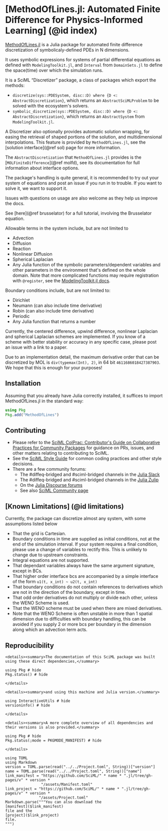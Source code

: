 # [MethodOfLines.jl: Automated Finite Difference for Physics-Informed Learning] (@id index)

[MethodOfLines.jl](https://github.com/SciML/MethodOfLines.jl)
is a Julia package for automated finite difference discretization
of symbolicaly-defined PDEs in N dimensions.

It uses symbolic expressions for systems of partial differential equations as defined with `ModelingToolkit.jl`, and `Interval` from `DomainSets.jl` to define the space(time) over which the simulation runs.

It is a SciML “Discretizer” package, a class of packages which export the methods:
- `discretize(sys::PDESystem, disc::D) where {D <: AbstractDiscretization}`, which returns an `AbstractSciMLProblem` to be solved with the ecosystem's solvers.
- `symbolic_discretize(sys::PDESystem, disc::D) where {D <: AbstractDiscretization}`, which returns an `AbstractSystem` from `ModelingToolkit.jl`.

A Discretizer also optionally provides automatic solution wrapping, for easing the retrieval of shaped portions of the solution, and multidimensional interpolations. This feature is provided by `MethodOfLines.jl`, see the [solution interface](@ref sol) page for more information.

The `AbstractDiscretization` that `MethodOfLines.jl` provides is the [`MOLFiniteDifference`](@ref molfd), see its documentation for full information about interface options.

The package's handling is quite general, it is recommended to try out your system of equations and post an issue if you run in to trouble. If you want to solve it, we want to support it.

Issues with questions on usage are also welcome as they help us improve the docs.

See [here](@ref brusselator) for a full tutorial, involving the Brusselator equation.

Allowable terms in the system include, but are not limited to
- Advection
- Diffusion
- Reaction
- Nonlinear Diffusion
- Spherical Laplacian
- Any Julia function of the symbolic parameters/dependent variables and other parameters in the environment that's defined on the whole domain. Note that more complicated functions may require registration with `@register`, see the [ModelingToolkit.jl docs](https://docs.sciml.ai/ModelingToolkit/stable/basics/Validation/#User-Defined-Registered-Functions-and-Types).

Boundary conditions include, but are not limited to:
- Dirichlet
- Neumann (can also include time derivative)
- Robin (can also include time derivative)
- Periodic
- Any Julia function that returns a number

Currently, the centered difference, upwind difference, nonlinear Laplacian and spherical Laplacian schemes are implemented. If you know of a scheme with better stability or accuracy in any specific case, please post an issue with a link to a paper.

Due to an implementation detail, the maximum derivative order that can be discretized by MOL is `div(typemax(Int), 2)`, in 64 bit `4611686018427387903`. We hope that this is enough for your purposes!

## Installation

Assuming that you already have Julia correctly installed, it suffices to import
MethodOfLines.jl in the standard way:

```julia
using Pkg
Pkg.add("MethodOfLines")
```

## Contributing

- Please refer to the
  [SciML ColPrac: Contributor's Guide on Collaborative Practices for Community Packages](https://github.com/SciML/ColPrac/blob/master/README.md)
  for guidance on PRs, issues, and other matters relating to contributing to SciML.
- See the [SciML Style Guide](https://github.com/SciML/SciMLStyle) for common coding practices and other style decisions.
- There are a few community forums:
    - The #diffeq-bridged and #sciml-bridged channels in the
      [Julia Slack](https://julialang.org/slack/)
    - The #diffeq-bridged and #sciml-bridged channels in the
      [Julia Zulip](https://julialang.zulipchat.com/#narrow/stream/279055-sciml-bridged)
    - On the [Julia Discourse forums](https://discourse.julialang.org)
    - See also [SciML Community page](https://sciml.ai/community/)

## [Known Limitations] (@id limitations)

Currently, the package can discretize almost any system, with some assumptions listed below

- That the grid is Cartesian.
- Boundary conditions in time are supplied as initial conditions, not at the end of the simulation interval. If your system requires a final condition, please use a change of variables to rectify this. This is unlikely to change due to upstream constraints.
- Integral equations are not supported.
- That dependant variables always have the same argument signature, except in BCs.
- That higher order interface bcs are accompanied by a simple interface of the form `u1(t, x_int) ~ u2(t, x_int)`
- That boundary conditions do not contain references to derivatives which are not in the direction of the boundary, except in time.
- That odd order derivatives do not multiply or divide each other, unless the WENO Scheme is used.
- That the WENO scheme must be used when there are mixed derivatives.
- Note that the WENO Scheme is often unstable in more than 1 spatial dimension due to difficulties with boundary handling, this can be avoided if you supply 2 or more bcs per boundary in the dimension along which an advection term acts.


## Reproducibility
```@raw html
<details><summary>The documentation of this SciML package was built using these direct dependencies,</summary>
```
```@example
using Pkg # hide
Pkg.status() # hide
```
```@raw html
</details>
```
```@raw html
<details><summary>and using this machine and Julia version.</summary>
```
```@example
using InteractiveUtils # hide
versioninfo() # hide
```
```@raw html
</details>
```
```@raw html
<details><summary>A more complete overview of all dependencies and their versions is also provided.</summary>
```
```@example
using Pkg # hide
Pkg.status(;mode = PKGMODE_MANIFEST) # hide
```
```@raw html
</details>
```
```@eval
using TOML
using Markdown
version = TOML.parse(read("../../Project.toml", String))["version"]
name = TOML.parse(read("../../Project.toml", String))["name"]
link_manifest = "https://github.com/SciML/" * name * ".jl/tree/gh-pages/v" * version *
                "/assets/Manifest.toml"
link_project = "https://github.com/SciML/" * name * ".jl/tree/gh-pages/v" * version *
               "/assets/Project.toml"
Markdown.parse("""You can also download the
[manifest]($link_manifest)
file and the
[project]($link_project)
file.
""")
```
